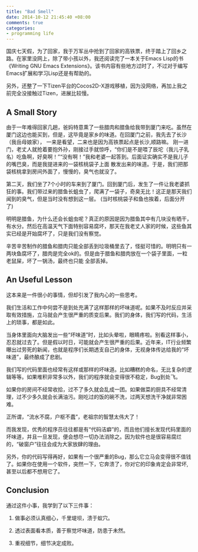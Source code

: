 ```yaml
---
title: "Bad Smell"
date: 2014-10-12 21:45:40 +08:00
comments: true
categories:
- programming life
---
```


 
<!-- toc -->

国庆七天假，为了回家，我于万军丛中抢到了回家的高铁票，终于踏上了回乡之路。在家里没网上，除了带小孩以外，我还阅读完了一本关于Emacs Lisp的书
《Writing GNU Emacs Extensions》。该书内容有些地方过时了，不过对于编写Emacs扩展和学习Lisp还是有帮助的。

另外，还整了一下Tizen平台的Cocos2D-X游戏移植，因为没网络，再加上我之前完全没接触过Tizen，进展比较慢。

<!-- more -->

## A Small Story
由于一年难得回家几趟，爸妈特意熏了一些腊肉和腊鱼给我带到厦门来吃。虽然在厦门这边也能买到，但是，这毕竟是家乡的味道。在回厦门之前，我先去了长沙（我岳母娘家），
一来是看望，二来也是因为高铁票起点是长沙,顺路嘛。
刚一进门，老丈人就抢着要抱外孙，刚接过手就惊呼，“你们是不是喂了辰坨（我儿子乳名）吃鱼啊，好臭啊！”“没有啊！”我和老婆一起答到。后面证实确实不是我儿子的嘴巴臭，而是我提进来的一袋核桃袋子上面
散发出来的味道。于是，我们把那袋核桃拿到房间外面了，慢慢的，臭气也就没了。

第二天，我们坐了7个小时的车来到了厦门。回到厦门后，发生了一件让我老婆抓狂的事。我们带过来的腊鱼长蛆虫了，爬满了一袋子，奇臭无比！这正是那天我们闻到的臭气，但是当时没有想到这一层。
(当时核桃袋子和鱼也挨着，后面分开了)

明明是腊鱼，为什么还会长蛆虫呢？真正的原因是因为腊鱼其中有几块没有晒干，有水分。然后在高温天气下面特别容易腐坏，那天在我老丈人家的时候，这些鱼其实已经是开始腐坏了，只是我们没有察觉。

辛苦辛苦制作的腊鱼和腊肉只能全部丢到垃圾桶里去了，怪挺可惜的。明明只有一两块鱼腐坏了，腊肉是完全ok的。但是由于腊鱼和腊肉放在一个袋子里面，一粒老鼠屎，坏了一锅汤，最终也只能
全部丢掉。

## An Useful Lesson
这本来是一件很小的事情，但却引发了我内心的一些思考。

我们生活和工作中何尝不是到处充满了这样那样的坏味道呢。如果不及时反应并采取有效措施，立马就会产生很严重的质变后果。我们的身体，我们写的代码，生活上的琐事，都是如此。

当身体里面向大脑发出一些“坏味道”时，比如头晕啦，眼睛疼啦。别看这样事小， 忍忍就过去了。但是假以时日，可能就会产生很严重的后果。近年来，IT行业频繁曝出过劳死的新闻，也就是程序们长期透支自己的身体，无视身体传达给我的“坏味道”，最终酿成了悲剧。

我们写的代码里面也经常有这样或那样的坏味道。比如糟糕的命名，无比复杂的逻辑等等。如果堆积非常多以外，我们的程序就会变得很不稳定，Bug到处飞。

如果你的房间不经常收拾，过不了多久就会乱成一团。如果做菜的厨具不经常清理，过不少多久就会长满油污。刚吃过的饭的碗不洗，过两天想洗干净就非常困难。

正所谓，“流水不腐，户枢不蠹”，老祖宗的智慧太伟大了！

而我发现，优秀的程序员往往都是有“代码洁癖”的，而且他们擅长发现代码里面的坏味道，并且一旦发现，便会想尽一切办法消除之。因为软件也是很容易腐烂的，“破窗户”往往会成为大家放肆的理由。

另外，你的代码写得再好，如果有一个很严重的Bug，那么它立马会变得很不值钱了。如果你在使用一个软件，突然一下，它奔溃了，你对它的印象肯定会非常坏,甚至以后都不想用它了。

## Conclusion
通过这件小事，我学到了以下三件事：

1. 做事必须认真细心，千里堤坝，溃于蚁穴。

2. 透过表面看本质，善于察觉坏味道，防患于未然。

3. 重视细节，细节决定成败。



